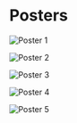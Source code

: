 Posters
=======

![Poster 1](http://runemadsen-2012.s3.amazonaws.com/printing-code-2012/other/pintori1.jpg)

![Poster 2](http://runemadsen-2012.s3.amazonaws.com/printing-code-2012/other/pintori2.jpg)

![Poster 3](http://runemadsen-2012.s3.amazonaws.com/printing-code-2012/other/pintori3.jpg)

![Poster 4](http://runemadsen-2012.s3.amazonaws.com/printing-code-2012/other/pintori4.jpg)

![Poster 5](http://runemadsen-2012.s3.amazonaws.com/printing-code-2012/other/pintori5.jpg)